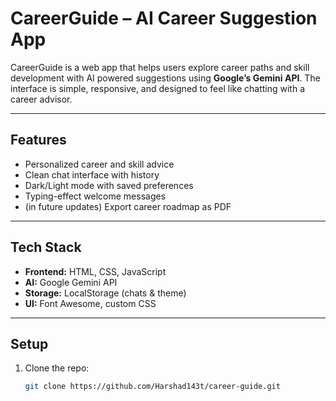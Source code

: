 # CareerGuide – AI Career Suggestion App

CareerGuide is a web app that helps users explore career paths and skill development with AI powered suggestions using **Google’s Gemini API**. The interface is simple, responsive, and designed to feel like chatting with a career advisor.

---

## Features
- Personalized career and skill advice  
- Clean chat interface with history  
- Dark/Light mode with saved preferences  
- Typing-effect welcome messages  
- (in future updates) Export career roadmap as PDF  

---

## Tech Stack
- **Frontend:** HTML, CSS, JavaScript  
- **AI:** Google Gemini API  
- **Storage:** LocalStorage (chats & theme)  
- **UI:** Font Awesome, custom CSS  

---

## Setup
1. Clone the repo:
   ```bash
   git clone https://github.com/Harshad143t/career-guide.git
